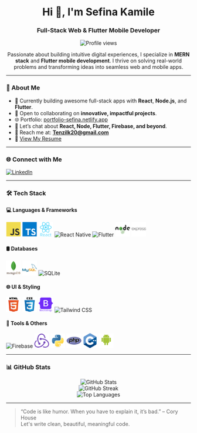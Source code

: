 <h1 align="center">Hi 👋, I'm Sefina Kamile</h1>
<h3 align="center">Full-Stack Web & Flutter Mobile Developer</h3>

<p align="center">
  <img src="https://komarev.com/ghpvc/?username=sefukamil20r&label=Profile%20views&color=0e75b6&style=flat" alt="Profile views" />
</p>

<p align="center">
  Passionate about building intuitive digital experiences, I specialize in <strong>MERN stack</strong> and <strong>Flutter mobile development</strong>. I thrive on solving real-world problems and transforming ideas into seamless web and mobile apps.
</p>

---

### 🚀 About Me
- 🔭 Currently building awesome full-stack apps with **React**, **Node.js**, and **Flutter**.
- 🤝 Open to collaborating on **innovative, impactful projects**.
- 🌐 Portfolio: [portfolio-sefina.netlify.app](https://portfolio-sefina.netlify.app/)
- 💬 Let’s chat about **React, Node, Flutter, Firebase, and beyond**.
- 📧 Reach me at: **Tenzilk20@gmail.com**
- 📄 [View My Resume](https://drive.google.com/file/d/10gbHVV0sXi9vn4N3PM3fay2-p2eHCFqK/view?usp=drive_link)

---

### 🌐 Connect with Me
<p>
  <a href="https://www.linkedin.com/in/sefina-kamile/" target="_blank">
    <img src="https://raw.githubusercontent.com/rahuldkjain/github-profile-readme-generator/master/src/images/icons/Social/linked-in-alt.svg" alt="LinkedIn" width="30" />
  </a>
</p>

---

### 🛠️ Tech Stack

#### 💻 Languages & Frameworks
<p>
  <img src="https://raw.githubusercontent.com/devicons/devicon/master/icons/javascript/javascript-original.svg" alt="JavaScript" width="40" />
  <img src="https://raw.githubusercontent.com/devicons/devicon/master/icons/typescript/typescript-original.svg" alt="TypeScript" width="40" />
  <img src="https://raw.githubusercontent.com/devicons/devicon/master/icons/react/react-original-wordmark.svg" alt="React" width="40" />
  <img src="https://reactnative.dev/img/header_logo.svg" alt="React Native" width="40" />
  <img src="https://www.vectorlogo.zone/logos/flutterio/flutterio-icon.svg" alt="Flutter" width="40" />
  <img src="https://raw.githubusercontent.com/devicons/devicon/master/icons/nodejs/nodejs-original-wordmark.svg" alt="Node.js" width="40" />
  <img src="https://raw.githubusercontent.com/devicons/devicon/master/icons/express/express-original-wordmark.svg" alt="Express" width="40" />
</p>

#### 🛢️ Databases
<p>
  <img src="https://raw.githubusercontent.com/devicons/devicon/master/icons/mongodb/mongodb-original-wordmark.svg" alt="MongoDB" width="40" />
  <img src="https://raw.githubusercontent.com/devicons/devicon/master/icons/mysql/mysql-original-wordmark.svg" alt="MySQL" width="40" />
  <img src="https://www.vectorlogo.zone/logos/sqlite/sqlite-icon.svg" alt="SQLite" width="40" />
</p>

#### 🌐 UI & Styling
<p>
  <img src="https://raw.githubusercontent.com/devicons/devicon/master/icons/html5/html5-original-wordmark.svg" alt="HTML5" width="40" />
  <img src="https://raw.githubusercontent.com/devicons/devicon/master/icons/css3/css3-original-wordmark.svg" alt="CSS3" width="40" />
  <img src="https://raw.githubusercontent.com/devicons/devicon/master/icons/bootstrap/bootstrap-plain-wordmark.svg" alt="Bootstrap" width="40" />
  <img src="https://www.vectorlogo.zone/logos/tailwindcss/tailwindcss-icon.svg" alt="Tailwind CSS" width="40" />
</p>

#### 🔧 Tools & Others
<p>
  <img src="https://www.vectorlogo.zone/logos/firebase/firebase-icon.svg" alt="Firebase" width="40" />
  <img src="https://raw.githubusercontent.com/devicons/devicon/master/icons/redux/redux-original.svg" alt="Redux" width="40" />
  <img src="https://raw.githubusercontent.com/devicons/devicon/master/icons/python/python-original.svg" alt="Python" width="40" />
  <img src="https://raw.githubusercontent.com/devicons/devicon/master/icons/php/php-original.svg" alt="PHP" width="40" />
  <img src="https://raw.githubusercontent.com/devicons/devicon/master/icons/cplusplus/cplusplus-original.svg" alt="C++" width="40" />
  <img src="https://raw.githubusercontent.com/devicons/devicon/master/icons/android/android-original-wordmark.svg" alt="Android" width="40" />
</p>

---

### 📊 GitHub Stats
<p align="center">
  <img src="https://github-readme-stats.vercel.app/api?username=sefukamil20r&show_icons=true&theme=radical" alt="GitHub Stats" />
  <br/>
  <img src="https://github-readme-streak-stats.herokuapp.com/?user=sefukamil20r&theme=radical" alt="GitHub Streak" />
  <br/>
  <img src="https://github-readme-stats.vercel.app/api/top-langs/?username=sefukamil20r&layout=compact&theme=radical" alt="Top Languages" />
</p>

---

> “Code is like humor. When you have to explain it, it’s bad.” – Cory House  
> Let's write clean, beautiful, meaningful code.
